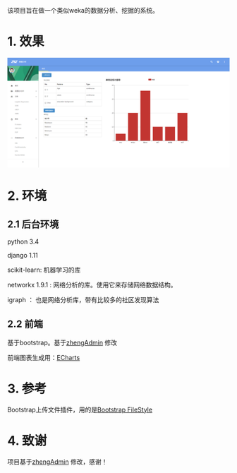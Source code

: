 
该项目旨在做一个类似weka的数据分析、挖掘的系统。

# 1. 效果

![title](yemian.png)

# 2. 环境

## 2.1 后台环境

python 3.4

django 1.11

scikit-learn: 机器学习的库

networkx 1.9.1 : 网络分析的库。使用它来存储网络数据结构。

igraph ： 也是网络分析库，带有比较多的社区发现算法

## 2.2 前端

基于bootstrap。基于[zhengAdmin](https://github.com/shuzheng/zhengAdmin) 修改

前端图表生成用：[ECharts](http://echarts.baidu.com/tutorial.html#5%20%E5%88%86%E9%92%9F%E4%B8%8A%E6%89%8B%20ECharts)


# 3. 参考

Bootstrap上传文件插件，用的是[Bootstrap FileStyle](http://caiknife.github.io/blog/2014/02/24/bootstrap-filestyle/)


# 4. 致谢

项目基于[zhengAdmin](https://github.com/shuzheng/zhengAdmin) 修改，感谢！
